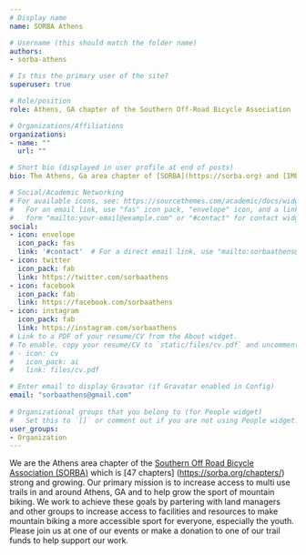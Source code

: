```yaml
---
# Display name
name: SORBA Athens

# Username (this should match the folder name)
authors:
- sorba-athens

# Is this the primary user of the site?
superuser: true

# Role/position
role: Athens, GA chapter of the Southern Off-Road Bicycle Association

# Organizations/Affiliations
organizations:
- name: ""
  url: ""

# Short bio (displayed in user profile at end of posts)
bio: The Athens, Ga area chapter of [SORBA](https://sorba.org) and [IMBA](https://www.imba.com/).

# Social/Academic Networking
# For available icons, see: https://sourcethemes.com/academic/docs/widgets/#icons
#   For an email link, use "fas" icon pack, "envelope" icon, and a link in the
#   form "mailto:your-email@example.com" or "#contact" for contact widget.
social:
- icon: envelope
  icon_pack: fas
  link: '#contact'  # For a direct email link, use "mailto:sorbaathens@gmail.com".
- icon: twitter
  icon_pack: fab
  link: https://twitter.com/sorbaathens
- icon: facebook
  icon_pack: fab
  link: https://facebook.com/sorbaathens
- icon: instagram
  icon_pack: fab
  link: https://instagram.com/sorbaathens
# Link to a PDF of your resume/CV from the About widget.
# To enable, copy your resume/CV to `static/files/cv.pdf` and uncomment the lines below.  
# - icon: cv
#   icon_pack: ai
#   link: files/cv.pdf

# Enter email to display Gravatar (if Gravatar enabled in Config)
email: "sorbaathens@gmail.com"
  
# Organizational groups that you belong to (for People widget)
#   Set this to `[]` or comment out if you are not using People widget.  
user_groups:
- Organization
---
```


We are the Athens area chapter of the [Southern Off Road Bicycle Association (SORBA)](https://sorba.org) which is [47 chapters] (https://sorba.org/chapters/) strong and growing. Our primary mission is to increase access to multi use trails in and around Athens, GA and to help grow the sport of mountain biking. We work to achieve these goals by partering with land managers and other groups to increase access to facilities and resources to make mountain biking a more accessible sport for everyone, especially the youth. Please join us at one of our events or make a donation to one of our trail funds to help support our work.

